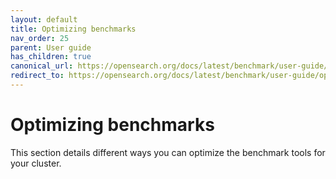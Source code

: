 ```yaml
---
layout: default
title: Optimizing benchmarks
nav_order: 25
parent: User guide
has_children: true
canonical_url: https://opensearch.org/docs/latest/benchmark/user-guide/optimizing-benchmarks/index/
redirect_to: https://opensearch.org/docs/latest/benchmark/user-guide/optimizing-benchmarks/index/
---
```


# Optimizing benchmarks

This section details different ways you can optimize the benchmark tools for your cluster.